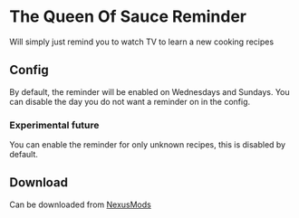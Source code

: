 # The Queen Of Sauce Reminder
Will simply just remind you to watch TV to learn a new cooking recipes

## Config
By default, the reminder will be enabled on Wednesdays and Sundays.
You can disable the day you do not want a reminder on in the config.

### Experimental future
You can enable the reminder for only unknown recipes, this is disabled by default.


## Download
Can be downloaded from [NexusMods](https://www.nexusmods.com/stardewvalley/mods/5172)